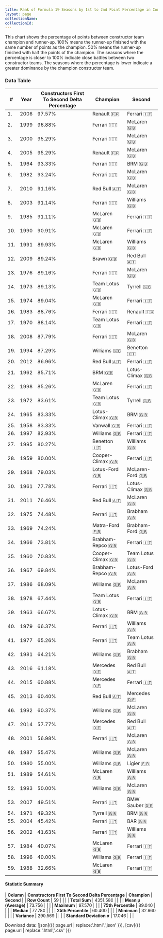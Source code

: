 ```yaml
---
title: Rank of Formula 1® Seasons by 1st to 2nd Point Percentage in Constructor's Championship
layout: page
collectionName: 
collectionId: 
---
```




<canvas id="chart" width="400" height="180"></canvas>
<script>
var data = {
  "labels" : [
    "2006",
    "1999",
    "2000",
    "2005",
    "1964",
    "1982",
    "2010",
    "2003",
    "1985",
    "1990",
    "1991",
    "2009",
    "1976",
    "1973",
    "1974",
    "1983",
    "1970",
    "2008",
    "1994",
    "2012",
    "1962",
    "1998",
    "1972",
    "1965",
    "1958",
    "1997",
    "1995",
    "1959",
    "1968",
    "1961",
    "2011",
    "1975",
    "1969",
    "1966",
    "1960",
    "1967",
    "1986",
    "1978",
    "1963",
    "1979",
    "1977",
    "1981",
    "2016",
    "2015",
    "2013",
    "1992",
    "2014",
    "2001",
    "1987",
    "1980",
    "1989",
    "1993",
    "2007",
    "1971",
    "2004",
    "2002",
    "1984",
    "1996",
    "1988"
  ],
  "datasets" : [
    {
      "label" : "Constructors First To Second Delta Percentage",
      "data" : [
        97.56999999999999,
        96.88,
        95.29000000000001,
        95.29000000000001,
        93.33,
        93.23999999999999,
        91.16,
        91.14,
        91.11,
        90.91,
        89.93000000000001,
        89.23999999999999,
        89.16,
        89.13,
        89.04000000000001,
        88.76000000000001,
        88.14,
        87.79000000000001,
        87.29000000000001,
        86.95999999999999,
        85.70999999999999,
        85.26000000000001,
        83.61,
        83.33,
        83.33,
        82.93000000000001,
        80.27,
        80,
        79.03,
        77.78,
        76.45999999999999,
        74.48,
        74.23999999999999,
        73.81,
        70.83,
        69.84,
        68.09,
        67.44,
        66.67,
        66.37,
        65.26000000000001,
        64.20999999999999,
        61.18,
        60.88,
        60.4,
        60.37,
        57.77,
        56.98,
        55.47,
        55,
        54.61,
        50,
        49.51,
        49.32,
        45.42,
        41.63,
        40.07,
        40,
        32.66
      ],
      "borderColor" : [
        "#1D181E",
        "#1D181E",
        "#1D181E",
        "#1D181E",
        "#1D181E",
        "#1D181E",
        "#1D181E",
        "#1D181E",
        "#1D181E",
        "#1D181E",
        "#1D181E",
        "#1D181E",
        "#1D181E",
        "#1D181E",
        "#1D181E",
        "#1D181E",
        "#1D181E",
        "#1D181E",
        "#1D181E",
        "#1D181E",
        "#1D181E",
        "#1D181E",
        "#1D181E",
        "#1D181E",
        "#1D181E",
        "#1D181E",
        "#1D181E",
        "#1D181E",
        "#1D181E",
        "#1D181E",
        "#1D181E",
        "#1D181E",
        "#1D181E",
        "#1D181E",
        "#1D181E",
        "#1D181E",
        "#1D181E",
        "#1D181E",
        "#1D181E",
        "#1D181E",
        "#1D181E",
        "#1D181E",
        "#1D181E",
        "#1D181E",
        "#1D181E",
        "#1D181E",
        "#1D181E",
        "#1D181E",
        "#1D181E",
        "#1D181E",
        "#1D181E",
        "#1D181E",
        "#1D181E",
        "#1D181E",
        "#1D181E",
        "#1D181E",
        "#1D181E",
        "#1D181E",
        "#1D181E"
      ],
      "borderWidth" : 1,
      "backgroundColor" : [
        "#9C8E8D",
        "#9C8E8D",
        "#9C8E8D",
        "#9C8E8D",
        "#9C8E8D",
        "#9C8E8D",
        "#9C8E8D",
        "#9C8E8D",
        "#9C8E8D",
        "#9C8E8D",
        "#9C8E8D",
        "#9C8E8D",
        "#9C8E8D",
        "#9C8E8D",
        "#9C8E8D",
        "#9C8E8D",
        "#9C8E8D",
        "#9C8E8D",
        "#9C8E8D",
        "#9C8E8D",
        "#9C8E8D",
        "#9C8E8D",
        "#9C8E8D",
        "#9C8E8D",
        "#9C8E8D",
        "#9C8E8D",
        "#9C8E8D",
        "#9C8E8D",
        "#9C8E8D",
        "#9C8E8D",
        "#9C8E8D",
        "#9C8E8D",
        "#9C8E8D",
        "#9C8E8D",
        "#9C8E8D",
        "#9C8E8D",
        "#9C8E8D",
        "#9C8E8D",
        "#9C8E8D",
        "#9C8E8D",
        "#9C8E8D",
        "#9C8E8D",
        "#9C8E8D",
        "#9C8E8D",
        "#9C8E8D",
        "#9C8E8D",
        "#9C8E8D",
        "#9C8E8D",
        "#9C8E8D",
        "#9C8E8D",
        "#9C8E8D",
        "#9C8E8D",
        "#9C8E8D",
        "#9C8E8D",
        "#9C8E8D",
        "#9C8E8D",
        "#9C8E8D",
        "#9C8E8D",
        "#9C8E8D"
      ]
    }
  ]
};
var options = {
  legend: {
    display: false
  },
  scales: {
    xAxes: [{
      ticks: {
        beginAtZero: true,
        maxRotation: 180,
        display: window.innerWidth > 800
      }
    }],
    yAxes: [{
      ticks: {
        beginAtZero: true
      }
    }]
  },
  onResize: function(chart, size) {
    chart.options.scales.xAxes[0].ticks.display = size.width > 800;
  }
};
var chart = new Chart("chart", {
    data: data,
    type: 'bar',
    options: options
});
</script>

This chart shows the percentage of points between constructor team champion and runner-up. 100% means the runner-up finished with the same number of points as the champion. 50% means the runner-up finished with half the points of the champion. The seasons where the percentage is closer to 100% indicate close battles between two constructor teams. The seasons where the percentage is lower indicate a greater dominance by the champion constructor team.

### Data Table

| # | Year | Constructors First To Second Delta Percentage | Champion | Second |
|--|--|--|--|--|
| 1. | 2006 | 97.57% | Renault 🇫🇷 | Ferrari 🇮🇹 |
| 2. | 1999 | 96.88% | Ferrari 🇮🇹 | McLaren 🇬🇧 |
| 3. | 2000 | 95.29% | Ferrari 🇮🇹 | McLaren 🇬🇧 |
| 4. | 2005 | 95.29% | Renault 🇫🇷 | McLaren 🇬🇧 |
| 5. | 1964 | 93.33% | Ferrari 🇮🇹 | BRM 🇬🇧 |
| 6. | 1982 | 93.24% | Ferrari 🇮🇹 | McLaren 🇬🇧 |
| 7. | 2010 | 91.16% | Red Bull 🇦🇹 | McLaren 🇬🇧 |
| 8. | 2003 | 91.14% | Ferrari 🇮🇹 | Williams 🇬🇧 |
| 9. | 1985 | 91.11% | McLaren 🇬🇧 | Ferrari 🇮🇹 |
| 10. | 1990 | 90.91% | McLaren 🇬🇧 | Ferrari 🇮🇹 |
| 11. | 1991 | 89.93% | McLaren 🇬🇧 | Williams 🇬🇧 |
| 12. | 2009 | 89.24% | Brawn 🇬🇧 | Red Bull 🇦🇹 |
| 13. | 1976 | 89.16% | Ferrari 🇮🇹 | McLaren 🇬🇧 |
| 14. | 1973 | 89.13% | Team Lotus 🇬🇧 | Tyrrell 🇬🇧 |
| 15. | 1974 | 89.04% | McLaren 🇬🇧 | Ferrari 🇮🇹 |
| 16. | 1983 | 88.76% | Ferrari 🇮🇹 | Renault 🇫🇷 |
| 17. | 1970 | 88.14% | Team Lotus 🇬🇧 | Ferrari 🇮🇹 |
| 18. | 2008 | 87.79% | Ferrari 🇮🇹 | McLaren 🇬🇧 |
| 19. | 1994 | 87.29% | Williams 🇬🇧 | Benetton 🇮🇹 |
| 20. | 2012 | 86.96% | Red Bull 🇦🇹 | Ferrari 🇮🇹 |
| 21. | 1962 | 85.71% | BRM 🇬🇧 | Lotus-Climax 🇬🇧 |
| 22. | 1998 | 85.26% | McLaren 🇬🇧 | Ferrari 🇮🇹 |
| 23. | 1972 | 83.61% | Team Lotus 🇬🇧 | Tyrrell 🇬🇧 |
| 24. | 1965 | 83.33% | Lotus-Climax 🇬🇧 | BRM 🇬🇧 |
| 25. | 1958 | 83.33% | Vanwall 🇬🇧 | Ferrari 🇮🇹 |
| 26. | 1997 | 82.93% | Williams 🇬🇧 | Ferrari 🇮🇹 |
| 27. | 1995 | 80.27% | Benetton 🇮🇹 | Williams 🇬🇧 |
| 28. | 1959 | 80.00% | Cooper-Climax 🇬🇧 | Ferrari 🇮🇹 |
| 29. | 1968 | 79.03% | Lotus-Ford 🇬🇧 | McLaren-Ford 🇬🇧 |
| 30. | 1961 | 77.78% | Ferrari 🇮🇹 | Lotus-Climax 🇬🇧 |
| 31. | 2011 | 76.46% | Red Bull 🇦🇹 | McLaren 🇬🇧 |
| 32. | 1975 | 74.48% | Ferrari 🇮🇹 | Brabham 🇬🇧 |
| 33. | 1969 | 74.24% | Matra-Ford 🇫🇷 | Brabham-Ford 🇬🇧 |
| 34. | 1966 | 73.81% | Brabham-Repco 🇬🇧 | Ferrari 🇮🇹 |
| 35. | 1960 | 70.83% | Cooper-Climax 🇬🇧 | Team Lotus 🇬🇧 |
| 36. | 1967 | 69.84% | Brabham-Repco 🇬🇧 | Lotus-Ford 🇬🇧 |
| 37. | 1986 | 68.09% | Williams 🇬🇧 | McLaren 🇬🇧 |
| 38. | 1978 | 67.44% | Team Lotus 🇬🇧 | Ferrari 🇮🇹 |
| 39. | 1963 | 66.67% | Lotus-Climax 🇬🇧 | BRM 🇬🇧 |
| 40. | 1979 | 66.37% | Ferrari 🇮🇹 | Williams 🇬🇧 |
| 41. | 1977 | 65.26% | Ferrari 🇮🇹 | Team Lotus 🇬🇧 |
| 42. | 1981 | 64.21% | Williams 🇬🇧 | Brabham 🇬🇧 |
| 43. | 2016 | 61.18% | Mercedes 🇩🇪 | Red Bull 🇦🇹 |
| 44. | 2015 | 60.88% | Mercedes 🇩🇪 | Ferrari 🇮🇹 |
| 45. | 2013 | 60.40% | Red Bull 🇦🇹 | Mercedes 🇩🇪 |
| 46. | 1992 | 60.37% | Williams 🇬🇧 | McLaren 🇬🇧 |
| 47. | 2014 | 57.77% | Mercedes 🇩🇪 | Red Bull 🇦🇹 |
| 48. | 2001 | 56.98% | Ferrari 🇮🇹 | McLaren 🇬🇧 |
| 49. | 1987 | 55.47% | Williams 🇬🇧 | McLaren 🇬🇧 |
| 50. | 1980 | 55.00% | Williams 🇬🇧 | Ligier 🇫🇷 |
| 51. | 1989 | 54.61% | McLaren 🇬🇧 | Williams 🇬🇧 |
| 52. | 1993 | 50.00% | Williams 🇬🇧 | McLaren 🇬🇧 |
| 53. | 2007 | 49.51% | Ferrari 🇮🇹 | BMW Sauber 🇩🇪 |
| 54. | 1971 | 49.32% | Tyrrell 🇬🇧 | BRM 🇬🇧 |
| 55. | 2004 | 45.42% | Ferrari 🇮🇹 | BAR 🇬🇧 |
| 56. | 2002 | 41.63% | Ferrari 🇮🇹 | Williams 🇬🇧 |
| 57. | 1984 | 40.07% | McLaren 🇬🇧 | Ferrari 🇮🇹 |
| 58. | 1996 | 40.00% | Williams 🇬🇧 | Ferrari 🇮🇹 |
| 59. | 1988 | 32.66% | McLaren 🇬🇧 | Ferrari 🇮🇹 |

#### Statistic Summary

| **Column** | **Constructors First To Second Delta Percentage** | **Champion** | **Second** |
| **Row Count** | 59 |  |  |
| **Total Sum** | 4351.580 |  |  |
| **Mean μ (Average)** | 73.756 |  |  |
| **Maximum** | 97.570 |  |  |
| **75th Percentile** | 89.040 |  |  |
| **Median** | 77.780 |  |  |
| **25th Percentile** | 60.400 |  |  |
| **Minimum** | 32.660 |  |  |
| **Variance** | 290.569 |  |  |
| **Standard Deviation σ** | 17.046 |  |  |

Download data: [json]({{ page.url | replace:'.html','.json' }}), [csv]({{ page.url | replace:'.html','.csv' }})
